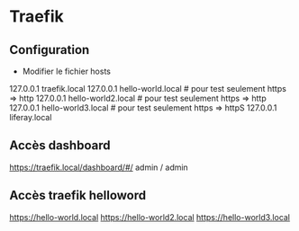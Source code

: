 # Traefik

## Configuration
- Modifier le fichier hosts

127.0.0.1	traefik.local
127.0.0.1	hello-world.local # pour test seulement https => http
127.0.0.1	hello-world2.local # pour test seulement https => http
127.0.0.1	hello-world3.local # pour test seulement https => httpS
127.0.0.1	liferay.local


## Accès dashboard 
https://traefik.local/dashboard/#/
admin / admin

## Accès traefik helloword 
https://hello-world.local
https://hello-world2.local
https://hello-world3.local